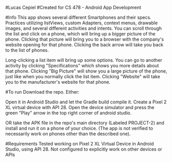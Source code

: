 #Lucas Cepiel
#Created for CS 478 - Android App Development


#Info
This app shows several different Smartphones and their specs. Practices utilizing listViews, 
custom Adapters, context menus, drawable images, and several different activities and intents. 
You can scroll through the list and click on a phone, which will bring up a bigger picture of the phone.
Clicking that picture will bring you to a browser with the company's website opening for that phone.
Clicking the back arrow will take you back to the list of phones. 

Long-clicking a list item will bring up some options. You can go to another activity by clicking "Specifications"
which shows you more details about that phone. Clicking "Big Picture" will show you a large picture of the phone, 
just like when you normally click the list item. Clicking "Website" will take you to the manufacturer's website 
for that phone.


#To run
Download the repo. Either:

Open it in Android Studio and let the Gradle build compile it. Create a Pixel 2 XL virtual device with API 28.
Open the device simulator and press the green "Play" arrow in the top right corner of android studio. 

OR take the APK file in the repo's main directory (Labeled PROJECT-2) and install and run it on a phone of your choice.
(The app is not verified to necessarily work on phones other than the described one).


#Requirements
Tested working on Pixel 2 XL Virtual Device in Android Studio, using API 28. 
Not configured to explicitly work on other devices or APIs



